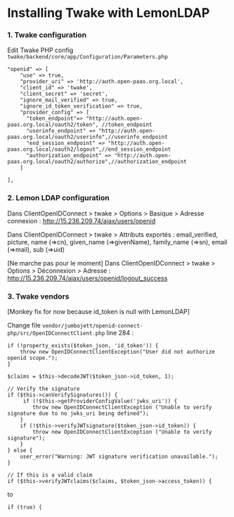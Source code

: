 # Installing Twake with LemonLDAP

### 1. Twake configuration

Edit Twake PHP config `twake/backend/core/app/Configuration/Parameters.php`

```
"openid" => [
    "use" => true,
    "provider_uri" => 'http://auth.open-paas.org.local',
    "client_id" => 'twake',
    "client_secret" => 'secret',
    "ignore_mail_verified" => true,
    "ignore_id_token_verification" => true,
    "provider_config" => [
      "token_endpoint"=> "http://auth.open-paas.org.local/oauth2/token", //token_endpoint
      "userinfo_endpoint" => "http://auth.open-paas.org.local/oauth2/userinfo",//userinfo_endpoint
      "end_session_endpoint" => "http://auth.open-paas.org.local/oauth2/logout",//end_session_endpoint
      "authorization_endpoint" => "http://auth.open-paas.org.local/oauth2/authorize",//authorization_endpoint
    ]

],
```

### 2. Lemon LDAP configuration

Dans ClientOpenIDConnect > twake > Options > Basique > Adresse connexion :
http://15.236.209.74/ajax/users/openid

Dans ClientOpenIDConnect > twake > Attributs exportés :
email_verified, picture, name (=>cn), given_name (=>givenName), family_name (=>sn), email (=>mail), sub (=>uid)

[Ne marche pas pour le moment]
Dans ClientOpenIDConnect > twake > Options > Déconnexion > Adresse :
http://15.236.209.74/ajax/users/openid/logout_success

### 3. Twake vendors

[Monkey fix for now because id_token is null with LemonLDAP]

Change file `vendor/jumbojett/openid-connect-php/src/OpenIDConnectClient.php` line 284 :

```
if (!property_exists($token_json, 'id_token')) {
    throw new OpenIDConnectClientException("User did not authorize openid scope.");
}

$claims = $this->decodeJWT($token_json->id_token, 1);

// Verify the signature
if ($this->canVerifySignatures()) {
     if (!$this->getProviderConfigValue('jwks_uri')) {
        throw new OpenIDConnectClientException ("Unable to verify signature due to no jwks_uri being defined");
    }
    if (!$this->verifyJWTsignature($token_json->id_token)) {
        throw new OpenIDConnectClientException ("Unable to verify signature");
    }
} else {
    user_error("Warning: JWT signature verification unavailable.");
}

// If this is a valid claim
if ($this->verifyJWTclaims($claims, $token_json->access_token)) {
```

to

```
if (true) {
```

